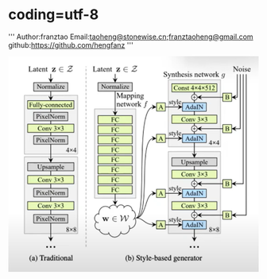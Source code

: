 # coding=utf-8

'''
Author:franztao
Email:taoheng@stonewise.cn;franztaoheng@gmail.com
github:https://github.com/hengfanz
'''







![](https://raw.githubusercontent.com/franztao/blog_picture/main/marktext/2022-04-17-17-34-22-image.png)
